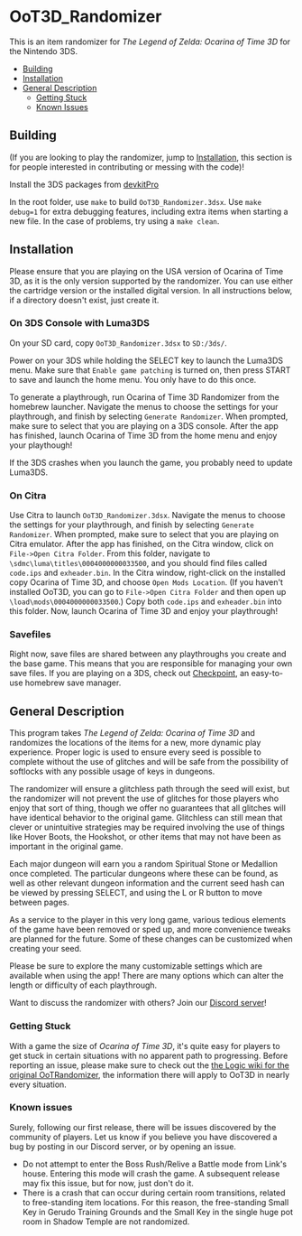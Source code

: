 # OoT3D_Randomizer

This is an item randomizer for _The Legend of Zelda: Ocarina of Time 3D_ for the Nintendo 3DS.

* [Building](#building)
* [Installation](#installation)
* [General Description](#general-description)
  * [Getting Stuck](#getting-stuck)
  * [Known Issues](#known-issues)

## Building

(If you are looking to play the randomizer, jump to [Installation](#installation), this section is for people interested in contributing or messing with the code)!

Install the 3DS packages from [devkitPro](https://devkitpro.org/wiki/Getting_Started)

In the root folder, use ```make``` to build ```OoT3D_Randomizer.3dsx```. Use ```make debug=1``` for extra debugging features, including extra items when starting a new file. In the case of problems, try using a ```make clean```.

## Installation

Please ensure that you are playing on the USA version of Ocarina of Time 3D, as it is the only version supported by the randomizer. You can use either the cartridge version or the installed digital version. In all instructions below, if a directory doesn't exist, just create it.

### On 3DS Console with Luma3DS
On your SD card, copy ```OoT3D_Randomizer.3dsx``` to ```SD:/3ds/```.

Power on your 3DS while holding the SELECT key to launch the Luma3DS menu. Make sure that ```Enable game patching``` is turned on, then press START to save and launch the home menu. You only have to do this once.

To generate a playthrough, run Ocarina of Time 3D Randomizer from the homebrew launcher. Navigate the menus to choose the settings for your playthrough, and finish by selecting ```Generate Randomizer```. When prompted, make sure to select that you are playing on a 3DS console. After the app has finished, launch Ocarina of Time 3D from the home menu and enjoy your playthough!

If the 3DS crashes when you launch the game, you probably need to update Luma3DS.

### On Citra
Use Citra to launch ```OoT3D_Randomizer.3dsx```. Navigate the menus to choose the settings for your playthrough, and finish by selecting ```Generate Randomizer```. When prompted, make sure to select that you are playing on Citra emulator. After the app has finished, on the Citra window, click on ```File->Open Citra Folder```. From this folder, navigate to ```\sdmc\luma\titles\0004000000033500```, and you should find files called ```code.ips``` and ```exheader.bin```. In the Citra window, right-click on the installed copy Ocarina of Time 3D, and choose ```Open Mods Location```. (If you haven't installed OoT3D, you can go to ```File->Open Citra Folder``` and then open up ```\load\mods\0004000000033500```.) Copy both ```code.ips``` and ```exheader.bin``` into this folder. Now, launch Ocarina of Time 3D and enjoy your playthrough!

### Savefiles
Right now, save files are shared between any playthroughs you create and the base game. This means that you are responsible for managing your own save files. If you are playing on a 3DS, check out [Checkpoint](https://github.com/FlagBrew/Checkpoint/releases), an easy-to-use homebrew save manager.

## General Description

This program takes _The Legend of Zelda: Ocarina of Time 3D_ and randomizes the locations of the items for a new, more dynamic play experience.
Proper logic is used to ensure every seed is possible to complete without the use of glitches and will be safe from the possibility of softlocks with any possible usage of keys in dungeons.

The randomizer will ensure a glitchless path through the seed will exist, but the randomizer will not prevent the use of glitches for those players who enjoy that sort of thing, though we offer no guarantees that all glitches will have identical behavior to the original game. Glitchless can still mean that clever or unintuitive strategies may be required involving the use of things like Hover Boots, the Hookshot, or other items that may not have been as important in the original game.

Each major dungeon will earn you a random Spiritual Stone or Medallion once completed. The particular dungeons where these can be found, as well as other relevant dungeon information and the current seed hash can be viewed by pressing SELECT, and using the L or R button to move between pages.

As a service to the player in this very long game, various tedious elements of the game have been removed or sped up, and more convenience tweaks are planned for the future. Some of these changes can be customized when creating your seed.

Please be sure to explore the many customizable settings which are available when using the app! There are many options which can alter the length or difficulty of each playthrough.

Want to discuss the randomizer with others? Join our [Discord server](https://discord.gg/wumv4wWWeB)!

### Getting Stuck

With a game the size of _Ocarina of Time 3D_, it's quite easy for players to get stuck in certain situations with no apparent path to progressing. 
Before reporting an issue, please make sure to check out the [the Logic wiki for the original OoTRandomizer](https://wiki.ootrandomizer.com/index.php?title=Logic), the information there will apply to OoT3D in nearly every situation.

### Known issues

Surely, following our first release, there will be issues discovered by the community of players. Let us know if you believe you have discovered a bug by posting in our Discord server, or by opening an issue.

* Do not attempt to enter the Boss Rush/Relive a Battle mode from Link's house. Entering this mode will crash the game. A subsequent release may fix this issue, but for now, just don't do it.
* There is a crash that can occur during certain room transitions, related to free-standing item locations. For this reason, the free-standing Small Key in Gerudo Training Grounds and the Small Key in the single huge pot room in Shadow Temple are not randomized.
